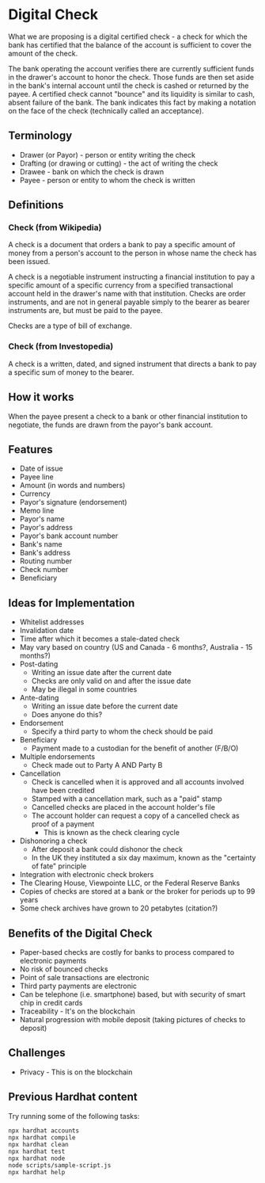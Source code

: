 # Digital Check

What we are proposing is a digital certified check - a check for which the bank has certified that the
balance of the account is sufficient to cover the amount of the check.

The bank operating the account verifies there are currently sufficient funds in the drawer's
account to honor the check.  Those funds are then set aside in the bank's internal account until
the check is cashed or returned by the payee.  A certified check cannot "bounce" and its
liquidity is similar to cash, absent failure of the bank.  The bank indicates this fact by
making a notation on the face of the check (technically called an acceptance).

## Terminology

 - Drawer (or Payor) - person or entity writing the check
 - Drafting (or drawing or cutting) - the act of writing the check
 - Drawee - bank on which the check is drawn
 - Payee - person or entity to whom the check is written

## Definitions

### Check (from Wikipedia)

  A check is a document that orders a bank to pay a specific amount of money from a person's
account to the person in whose name the check has been issued.

  A check is a negotiable instrument instructing a financial institution to pay a specific amount
of a specific currency from a specified transactional account held in the drawer's name with
that institution.  Checks are order instruments, and are not in general payable simply to the
bearer as bearer instruments are, but must be paid to the payee.

  Checks are a type of bill of exchange.

### Check (from Investopedia)

  A check is a written, dated, and signed instrument that directs a bank to pay a specific sum of
money to the bearer.


## How it works

  When the payee present a check to a bank or other financial institution to negotiate, the funds
are drawn from the payor's bank account.

## Features

 - Date of issue
 - Payee line
 - Amount (in words and numbers)
 - Currency
 - Payor's signature (endorsement)
 - Memo line
 - Payor's name
 - Payor's address
 - Payor's bank account number
 - Bank's name
 - Bank's address
 - Routing number
 - Check number
 - Beneficiary


## Ideas for Implementation

 - Whitelist addresses
 - Invalidation date
  - Time after which it becomes a stale-dated check
  - May vary based on country (US and Canada - 6 months?, Australia - 15 months?)
 - Post-dating
   - Writing an issue date after the current date
   - Checks are only valid on and after the issue date
   - May be illegal in some countries
 - Ante-dating
   - Writing an issue date before the current date
   - Does anyone do this?
 - Endorsement
   - Specify a third party to whom the check should be paid
 - Beneficiary
   - Payment made to a custodian for the benefit of another (F/B/O)
 - Multiple endorsements
   - Check made out to Party A AND Party B
 - Cancellation
   - Check is cancelled when it is approved and all accounts involved have been credited
   - Stamped with a cancellation mark, such as a "paid" stamp
   - Cancelled checks are placed in the account holder's file
   - The account holder can request a copy of a cancelled check as proof of a payment
     - This is known as the check clearing cycle
 - Dishonoring a check
   - After deposit a bank could dishonor the check
   - In the UK they instituted a six day maximum, known as the "certainty of fate" principle
 - Integration with electronic check brokers
  - The Clearing House, Viewpointe LLC, or the Federal Reserve Banks
  - Copies of checks are stored at a bank or the broker for periods up to 99 years
  - Some check archives have grown to 20 petabytes (citation?)


## Benefits of the Digital Check

 - Paper-based checks are costly for banks to process compared to electronic payments
 - No risk of bounced checks
 - Point of sale transactions are electronic
 - Third party payments are electronic
 - Can be telephone (i.e. smartphone) based, but with security of smart chip in credit cards
 - Traceability - It's on the blockchain
 - Natural progression with mobile deposit (taking pictures of checks to deposit)
 
## Challenges

 - Privacy - This is on the blockchain


## Previous Hardhat content

Try running some of the following tasks:

```shell
npx hardhat accounts
npx hardhat compile
npx hardhat clean
npx hardhat test
npx hardhat node
node scripts/sample-script.js
npx hardhat help
```
